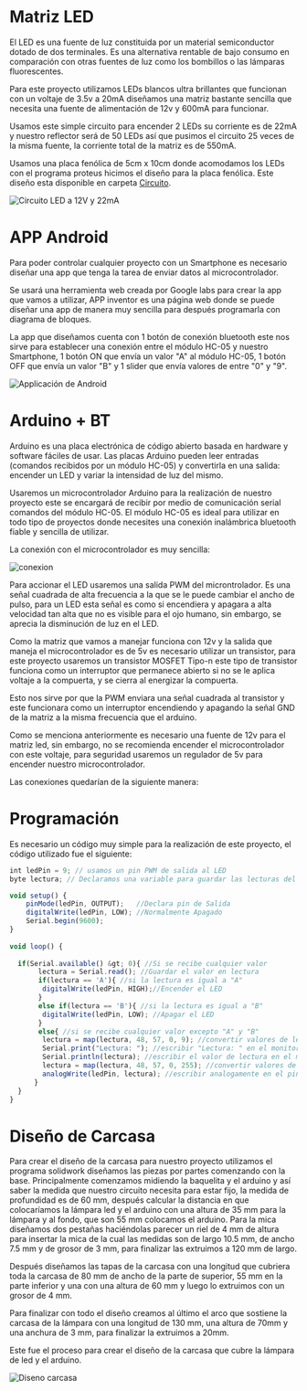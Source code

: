 # Matriz LED

El LED es una fuente de luz constituida por un material semiconductor dotado de dos terminales. Es una alternativa rentable de bajo consumo en comparación con otras fuentes de luz como los bombillos o las lámparas fluorescentes.

Para este proyecto utilizamos LEDs blancos ultra brillantes que funcionan con un voltaje de 3.5v a 20mA diseñamos una matriz bastante sencilla que necesita una fuente de alimentación de 12v y 600mA para funcionar.

Usamos este simple circuito para encender 2 LEDs su corriente es de 22mA y nuestro reflector será de 50 LEDs así que pusimos el circuito 25 veces de la misma fuente, la corriente total de la matriz es de 550mA.

Usamos una placa fenólica de 5cm x 10cm donde acomodamos los LEDs con el programa proteus hicimos el diseño para la placa fenólica. Este diseño esta disponible en carpeta [Circuito](https://github.com/skgadi/LED-dimmer/Circuito).

![Circuito LED a 12V y 22mA](/Imagenes/circuito_led.jpg)

# APP Android

Para poder controlar cualquier proyecto con un Smartphone es necesario diseñar una app que tenga la tarea de enviar datos al microcontrolador.

Se usará una herramienta web creada por Google labs para crear la app que vamos a utilizar, APP inventor es una página web donde se puede diseñar una app de manera muy sencilla para después programarla con diagrama de bloques.

La app que diseñamos cuenta con 1 botón de conexión bluetooth este nos sirve para establecer una conexión entre el módulo HC-05 y nuestro Smartphone, 1 botón ON que envía un valor "A" al módulo HC-05, 1 botón OFF que envía un valor "B" y 1 slider que envía valores de entre "0" y "9".

![Applicación de Android](/Imagenes/dimer_bt.png)

# Arduino + BT

Arduino es una placa electrónica de código abierto basada en hardware y software fáciles de usar. Las placas Arduino pueden leer entradas (comandos recibidos por un módulo HC-05) y convertirla en una salida: encender un LED y variar la intensidad de luz del mismo.

Usaremos un microcontrolador Arduino para la realización de nuestro proyecto este se encargará de recibir por medio de comunicación serial comandos del módulo HC-05. El módulo HC-05 es ideal para utilizar en todo tipo de proyectos donde necesites una conexión inalámbrica bluetooth fiable y sencilla de utilizar.


La conexión con el microcontrolador es muy sencilla:

![conexion](/Imagenes/conexion.png)

Para accionar el LED usaremos una salida PWM del microntrolador. Es una señal cuadrada de alta frecuencia a la que se le puede cambiar el ancho de pulso, para un LED esta señal es como si encendiera y apagara a alta velocidad tan alta que no es visible para el ojo humano, sin embargo, se aprecia la disminución de luz en el LED.

Como la matriz que vamos a manejar funciona con 12v y la salida que maneja el microcontrolador es de 5v es necesario utilizar un transistor, para este proyecto usaremos un transistor MOSFET Tipo-n este tipo de transistor funciona como un interruptor que permanece abierto si no se le aplica voltaje a la compuerta, y se cierra al energizar la compuerta.

Esto nos sirve por que la PWM enviara una señal cuadrada al transistor y este funcionara como un interruptor encendiendo y apagando la señal GND de la matriz a la misma frecuencia que el arduino.

Como se menciona anteriormente es necesario una fuente de 12v para el matriz led, sin embargo, no se recomienda encender el microcontrolador con este voltaje, para seguridad usaremos un regulador de 5v para encender nuestro microcontrolador.

Las conexiones quedarían de la siguiente manera:

# Programación

Es necesario un código muy simple para la realización de este proyecto, el código utilizado fue el siguiente:

```javascript
int ledPin = 9; // usamos un pin PWM de salida al LED
byte lectura; // Declaramos una variable para guardar las lecturas del módulo hc-05

void setup() {
    pinMode(ledPin, OUTPUT);   //Declara pin de Salida
    digitalWrite(ledPin, LOW); //Normalmente Apagado
    Serial.begin(9600);
}
 
void loop() {
  
  if(Serial.available() &gt; 0){ //Si se recibe cualquier valor
       lectura = Serial.read(); //Guardar el valor en lectura
       if(lectura == 'A'){ //si la lectura es igual a "A"
        digitalWrite(ledPin, HIGH);//Encender el LED
       }
       else if(lectura == 'B'){ //si la lectura es igual a "B"
        digitalWrite(ledPin, LOW); //Apagar el LED
       }
       else{ //si se recibe cualquier valor excepto "A" y "B"
        lectura = map(lectura, 48, 57, 0, 9); //convertir valores de lectura de entre 48 y 57 a valores enteros entre 0 y 9
        Serial.print("Lectura: "); //escribir "Lectura: " en el monitor serial
        Serial.println(lectura); //escribir el valor de lectura en el monitor serial
        lectura = map(lectura, 48, 57, 0, 255); //convertir valores de lectura de entre 0 y 9 a valores enteros entre 0 y 255
        analogWrite(ledPin, lectura); //escribir analogamente en el pin de salida
      }
  }
}
```


# Diseño de Carcasa

Para crear el diseño de la carcasa para nuestro proyecto utilizamos el programa solidwork diseñamos las piezas por partes  comenzando con la base. Principalmente comenzamos midiendo la baquelita y el arduino y así saber la medida  que nuestro circuito necesita para estar fijo, la medida de profundidad es de 60 mm,  después calcular la distancia en que colocaríamos la lámpara led y el arduino con una altura de 35 mm para la lámpara y al fondo, que son 55 mm colocamos el arduino. Para la mica diseñamos dos pestañas haciéndolas parecer un riel de 4 mm de altura para insertar la mica de la cual las medidas son de largo 10.5 mm, de ancho 7.5 mm y de grosor de 3 mm, para finalizar las extruimos a 120 mm de largo.

Después diseñamos las tapas de la carcasa con una longitud que cubriera toda la carcasa de 80 mm  de ancho de la parte de superior, 55 mm  en la parte inferior y una con una altura de 60 mm  y luego lo extruimos con un grosor de 4 mm.

Para finalizar con todo  el diseño creamos al último el arco que sostiene la carcasa de la lámpara con una longitud de 130 mm, una altura de 70mm y una anchura de 3 mm, para finalizar la extruimos  a 20mm.

 Este fue el proceso para crear el diseño de la carcasa que cubre la lámpara de led y el arduino.  
 
 ![Diseno carcasa](/Imagenes/diseno_carcasa.png)
